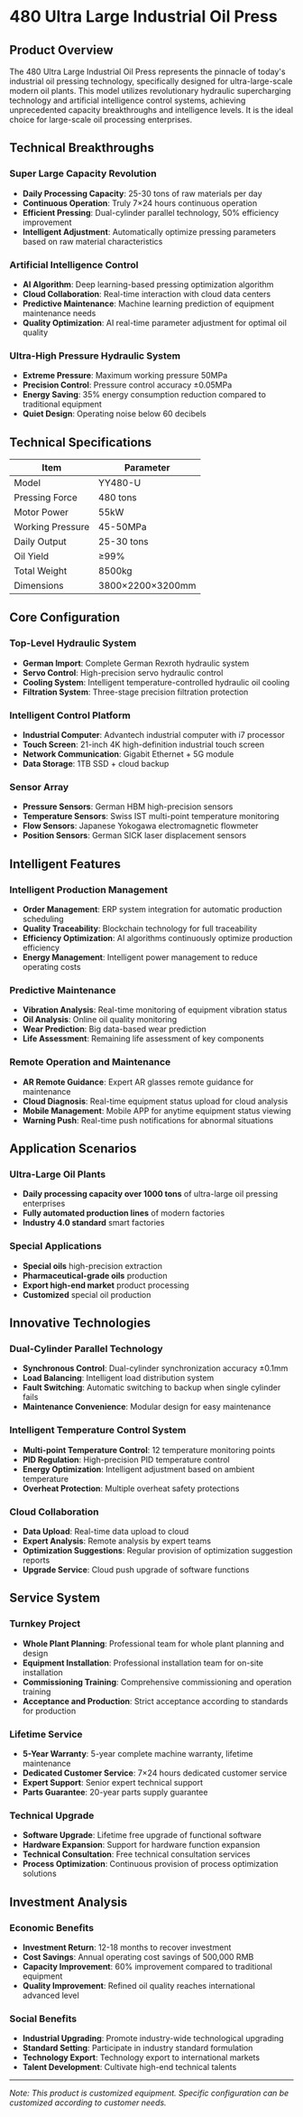 # 480 Ultra Large Industrial Oil Press

## Product Overview

The 480 Ultra Large Industrial Oil Press represents the pinnacle of today's industrial oil pressing technology, specifically designed for ultra-large-scale modern oil plants. This model utilizes revolutionary hydraulic supercharging technology and artificial intelligence control systems, achieving unprecedented capacity breakthroughs and intelligence levels. It is the ideal choice for large-scale oil processing enterprises.

## Technical Breakthroughs

### Super Large Capacity Revolution
- **Daily Processing Capacity**: 25-30 tons of raw materials per day
- **Continuous Operation**: Truly 7×24 hours continuous operation
- **Efficient Pressing**: Dual-cylinder parallel technology, 50% efficiency improvement
- **Intelligent Adjustment**: Automatically optimize pressing parameters based on raw material characteristics

### Artificial Intelligence Control
- **AI Algorithm**: Deep learning-based pressing optimization algorithm
- **Cloud Collaboration**: Real-time interaction with cloud data centers
- **Predictive Maintenance**: Machine learning prediction of equipment maintenance needs
- **Quality Optimization**: AI real-time parameter adjustment for optimal oil quality

### Ultra-High Pressure Hydraulic System
- **Extreme Pressure**: Maximum working pressure 50MPa
- **Precision Control**: Pressure control accuracy ±0.05MPa
- **Energy Saving**: 35% energy consumption reduction compared to traditional equipment
- **Quiet Design**: Operating noise below 60 decibels

## Technical Specifications

| Item | Parameter |
|------|-----------|
| Model | YY480-U |
| Pressing Force | 480 tons |
| Motor Power | 55kW |
| Working Pressure | 45-50MPa |
| Daily Output | 25-30 tons |
| Oil Yield | ≥99% |
| Total Weight | 8500kg |
| Dimensions | 3800×2200×3200mm |

## Core Configuration

### Top-Level Hydraulic System
- **German Import**: Complete German Rexroth hydraulic system
- **Servo Control**: High-precision servo hydraulic control
- **Cooling System**: Intelligent temperature-controlled hydraulic oil cooling
- **Filtration System**: Three-stage precision filtration protection

### Intelligent Control Platform
- **Industrial Computer**: Advantech industrial computer with i7 processor
- **Touch Screen**: 21-inch 4K high-definition industrial touch screen
- **Network Communication**: Gigabit Ethernet + 5G module
- **Data Storage**: 1TB SSD + cloud backup

### Sensor Array
- **Pressure Sensors**: German HBM high-precision sensors
- **Temperature Sensors**: Swiss IST multi-point temperature monitoring
- **Flow Sensors**: Japanese Yokogawa electromagnetic flowmeter
- **Position Sensors**: German SICK laser displacement sensors

## Intelligent Features

### Intelligent Production Management
- **Order Management**: ERP system integration for automatic production scheduling
- **Quality Traceability**: Blockchain technology for full traceability
- **Efficiency Optimization**: AI algorithms continuously optimize production efficiency
- **Energy Management**: Intelligent power management to reduce operating costs

### Predictive Maintenance
- **Vibration Analysis**: Real-time monitoring of equipment vibration status
- **Oil Analysis**: Online oil quality monitoring
- **Wear Prediction**: Big data-based wear prediction
- **Life Assessment**: Remaining life assessment of key components

### Remote Operation and Maintenance
- **AR Remote Guidance**: Expert AR glasses remote guidance for maintenance
- **Cloud Diagnosis**: Real-time equipment status upload for cloud analysis
- **Mobile Management**: Mobile APP for anytime equipment status viewing
- **Warning Push**: Real-time push notifications for abnormal situations

## Application Scenarios

### Ultra-Large Oil Plants
- **Daily processing capacity over 1000 tons** of ultra-large oil pressing enterprises
- **Fully automated production lines** of modern factories
- **Industry 4.0 standard** smart factories

### Special Applications
- **Special oils** high-precision extraction
- **Pharmaceutical-grade oils** production
- **Export high-end market** product processing
- **Customized** special oil production

## Innovative Technologies

### Dual-Cylinder Parallel Technology
- **Synchronous Control**: Dual-cylinder synchronization accuracy ±0.1mm
- **Load Balancing**: Intelligent load distribution system
- **Fault Switching**: Automatic switching to backup when single cylinder fails
- **Maintenance Convenience**: Modular design for easy maintenance

### Intelligent Temperature Control System
- **Multi-point Temperature Control**: 12 temperature monitoring points
- **PID Regulation**: High-precision PID temperature control
- **Energy Optimization**: Intelligent adjustment based on ambient temperature
- **Overheat Protection**: Multiple overheat safety protections

### Cloud Collaboration
- **Data Upload**: Real-time data upload to cloud
- **Expert Analysis**: Remote analysis by expert teams
- **Optimization Suggestions**: Regular provision of optimization suggestion reports
- **Upgrade Service**: Cloud push upgrade of software functions

## Service System

### Turnkey Project
- **Whole Plant Planning**: Professional team for whole plant planning and design
- **Equipment Installation**: Professional installation team for on-site installation
- **Commissioning Training**: Comprehensive commissioning and operation training
- **Acceptance and Production**: Strict acceptance according to standards for production

### Lifetime Service
- **5-Year Warranty**: 5-year complete machine warranty, lifetime maintenance
- **Dedicated Customer Service**: 7×24 hours dedicated customer service
- **Expert Support**: Senior expert technical support
- **Parts Guarantee**: 20-year parts supply guarantee

### Technical Upgrade
- **Software Upgrade**: Lifetime free upgrade of functional software
- **Hardware Expansion**: Support for hardware function expansion
- **Technical Consultation**: Free technical consultation services
- **Process Optimization**: Continuous provision of process optimization solutions

## Investment Analysis

### Economic Benefits
- **Investment Return**: 12-18 months to recover investment
- **Cost Savings**: Annual operating cost savings of 500,000 RMB
- **Capacity Improvement**: 60% improvement compared to traditional equipment
- **Quality Improvement**: Refined oil quality reaches international advanced level

### Social Benefits
- **Industrial Upgrading**: Promote industry-wide technological upgrading
- **Standard Setting**: Participate in industry standard formulation
- **Technology Export**: Technology export to international markets
- **Talent Development**: Cultivate high-end technical talents

---

*Note: This product is customized equipment. Specific configuration can be customized according to customer needs.*
